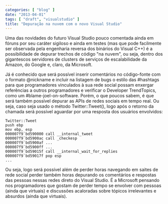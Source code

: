 ```yaml
---
categories: [ "blog" ]
date: "2013-04-01"
tags: [ "draft", "visualstudio" ]
title: "Depuração na nuvem com o novo Visual Studio"
---
```

Uma das novidades do futuro Visual Studio pouco comentada ainda em fóruns por seu caráter sigiloso e ainda em testes (mas que pode facilmente ser observada pela engenharia reversa dos binários do Visual C++) é a possibilidade de depurar trechos de código "na nuvem", ou seja, dentro dos gigantescos servidores de clusters de serviços de escalabilidade da Amazon, do Google e, claro, da Microsoft.


Já é conhecido que será possível inserir comentários no código-fonte com o formato @nickname e incluir na listagem de bugs o estilo das #hashtags para que programadores vinculados à sua rede social possam enxergar referências a outros programadores e verificar o Developer TrendTopics, como um #blame-joel-on-software. Porém, o que poucos sabem, é que será também possível depurar as APIs de redes sociais em tempo real. Ou seja, caso seja usado o método Twitter::Tweet(), logo após o retorno da chamada será possível aguardar por uma resposta dos usuários envolvidos:

    
    Twitter::Tweet
    push ebp
    mov ebp, esp
    000007f9`bd590000 call __internal_tweet
    000007f9`bd5900ac call _checkesp
    000007f9`bd5900af ...
    000007f9`bd5900ff ...
    000007f9`bd59015f call __internal_wait_for_replies
    000007f9`bd59017f pop esp
    ...

Ou seja, logo será possível além de perder horas navegando em saites de rede social perder também horas depurando os comentários e respostas das pessoas nessas redes direto do Visual Studio. É a Microsoft pensando nos programadores que gostam de perder tempo se envolver com pessoas (ainda que virtuais) e discussões acaloradas sobre tópicos irrelevantes e absurdos (ainda que virtuais).
